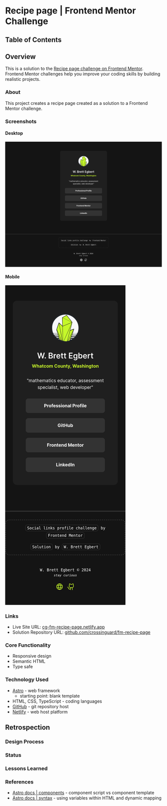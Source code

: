 # Recipe page | Frontend Mentor Challenge

## Table of Contents

## Overview

This is a solution to the [Recipe page challenge on Frontend Mentor](https://www.frontendmentor.io/challenges/social-links-profile-UG32l9m6dQ). Frontend Mentor challenges help you improve your coding skills by building realistic projects. 

### About

This project creates a recipe page created as a solution to a Frontend Mentor challenge.

### Screenshots

#### Desktop

![Recipe page component - desktop view](src/assets/images/desktop.png)

#### Mobile

![Recipe page component - mobile view](src/assets/images/mobile.png)

### Links

- Live Site URL: [cg-fm-recipe-page.netlify.app](https://cg-fm-recipe-page.netlify.app/)
- Solution Repository URL: [github.com/crossinguard/fm-recipe-page](https://github.com/crossinguard/fm-recipe-page)

### Core Functionality

- Responsive design
- Semantic HTML
- Type safe

### Technology Used

- [Astro](https://astro.build/) - web framework
  - starting point: blank template
- HTML, CSS, TypeScript - coding languages
- [GitHub](https://github.com/) - git repository host
- [Netlify](https://www.netlify.com/) - web host platform


## Retrospection

### Design Process


### Status


### Lessons Learned


### References

- [Astro docs | components](https://docs.astro.build/en/basics/astro-components/) - component script vs component template
- [Astro docs | syntax](https://docs.astro.build/en/basics/astro-syntax/) - using variables within HTML and dynamic mapping



